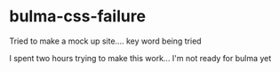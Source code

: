 # bulma-css-failure
Tried to make a mock up site.... key word being tried

I spent two hours trying to make this work... I'm not ready for bulma yet
